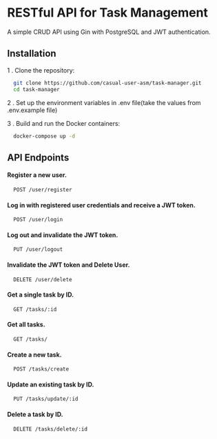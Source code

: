 
# RESTful API for Task Management

A simple CRUD API using Gin with PostgreSQL and JWT authentication.


## Installation

1 . Clone the repository:

```bash
  git clone https://github.com/casual-user-asm/task-manager.git
  cd task-manager
```
2 . Set up the environment variables in .env file(take the values from .env.example file)

3 . Build and run the Docker containers:

```bash
  docker-compose up -d
```
## API Endpoints

#### Register a new user.

```
  POST /user/register
```


#### Log in with registered user credentials and receive a JWT token.

```
  POST /user/login
```

#### Log out and invalidate the JWT token.
```
  PUT /user/logout
```


#### Invalidate the JWT token and Delete User.

```
  DELETE /user/delete
```
#### Get a single task by ID.
```
  GET /tasks/:id
```


#### Get all tasks.

```
  GET /tasks/
```
#### Create a new task.
```
  POST /tasks/create
```


#### Update an existing task by ID.

```
  PUT /tasks/update/:id
```
#### Delete a task by ID.
```
  DELETE /tasks/delete/:id
```


